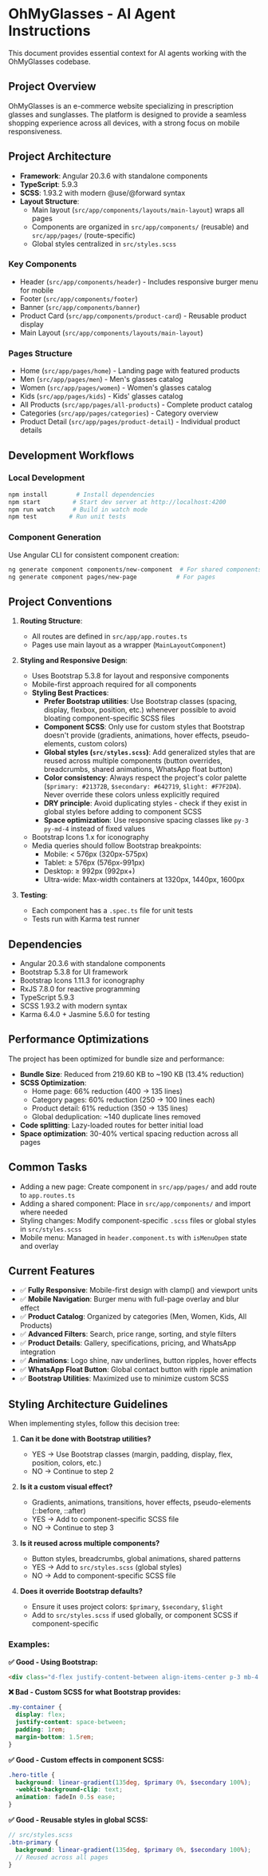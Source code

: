 # OhMyGlasses - AI Agent Instructions

This document provides essential context for AI agents working with the OhMyGlasses codebase.

## Project Overview

OhMyGlasses is an e-commerce website specializing in prescription glasses and sunglasses. The platform is designed to provide a seamless shopping experience across all devices, with a strong focus on mobile responsiveness.

## Project Architecture

- **Framework**: Angular 20.3.6 with standalone components
- **TypeScript**: 5.9.3
- **SCSS**: 1.93.2 with modern @use/@forward syntax
- **Layout Structure**: 
  - Main layout (`src/app/components/layouts/main-layout`) wraps all pages
  - Components are organized in `src/app/components/` (reusable) and `src/app/pages/` (route-specific)
  - Global styles centralized in `src/styles.scss`

### Key Components
- Header (`src/app/components/header`) - Includes responsive burger menu for mobile
- Footer (`src/app/components/footer`)
- Banner (`src/app/components/banner`)
- Product Card (`src/app/components/product-card`) - Reusable product display
- Main Layout (`src/app/components/layouts/main-layout`)

### Pages Structure
- Home (`src/app/pages/home`) - Landing page with featured products
- Men (`src/app/pages/men`) - Men's glasses catalog
- Women (`src/app/pages/women`) - Women's glasses catalog
- Kids (`src/app/pages/kids`) - Kids' glasses catalog
- All Products (`src/app/pages/all-products`) - Complete product catalog
- Categories (`src/app/pages/categories`) - Category overview
- Product Detail (`src/app/pages/product-detail`) - Individual product details

## Development Workflows

### Local Development
```bash
npm install        # Install dependencies
npm start         # Start dev server at http://localhost:4200
npm run watch     # Build in watch mode
npm test         # Run unit tests
```

### Component Generation
Use Angular CLI for consistent component creation:
```bash
ng generate component components/new-component  # For shared components
ng generate component pages/new-page           # For pages
```

## Project Conventions

1. **Routing Structure**:
   - All routes are defined in `src/app/app.routes.ts`
   - Pages use main layout as a wrapper (`MainLayoutComponent`)

2. **Styling and Responsive Design**:
   - Uses Bootstrap 5.3.8 for layout and responsive components
   - Mobile-first approach required for all components
   - **Styling Best Practices**:
     - **Prefer Bootstrap utilities**: Use Bootstrap classes (spacing, display, flexbox, position, etc.) whenever possible to avoid bloating component-specific SCSS files
     - **Component SCSS**: Only use for custom styles that Bootstrap doesn't provide (gradients, animations, hover effects, pseudo-elements, custom colors)
     - **Global styles (`src/styles.scss`)**: Add generalized styles that are reused across multiple components (button overrides, breadcrumbs, shared animations, WhatsApp float button)
     - **Color consistency**: Always respect the project's color palette (`$primary: #21372B`, `$secondary: #642719`, `$light: #F7F2DA`). Never override these colors unless explicitly required
     - **DRY principle**: Avoid duplicating styles - check if they exist in global styles before adding to component SCSS
     - **Space optimization**: Use responsive spacing classes like `py-3 py-md-4` instead of fixed values
   - Bootstrap Icons 1.x for iconography
   - Media queries should follow Bootstrap breakpoints:
     - Mobile: < 576px (320px-575px)
     - Tablet: ≥ 576px (576px-991px)
     - Desktop: ≥ 992px (992px+)
     - Ultra-wide: Max-width containers at 1320px, 1440px, 1600px

3. **Testing**:
   - Each component has a `.spec.ts` file for unit tests
   - Tests run with Karma test runner

## Dependencies
- Angular 20.3.6 with standalone components
- Bootstrap 5.3.8 for UI framework
- Bootstrap Icons 1.11.3 for iconography
- RxJS 7.8.0 for reactive programming
- TypeScript 5.9.3
- SCSS 1.93.2 with modern syntax
- Karma 6.4.0 + Jasmine 5.6.0 for testing

## Performance Optimizations

The project has been optimized for bundle size and performance:

- **Bundle Size**: Reduced from 219.60 KB to ~190 KB (13.4% reduction)
- **SCSS Optimization**: 
  - Home page: 66% reduction (400 → 135 lines)
  - Category pages: 60% reduction (250 → 100 lines each)
  - Product detail: 61% reduction (350 → 135 lines)
  - Global deduplication: ~140 duplicate lines removed
- **Code splitting**: Lazy-loaded routes for better initial load
- **Space optimization**: 30-40% vertical spacing reduction across all pages

## Common Tasks
- Adding a new page: Create component in `src/app/pages/` and add route to `app.routes.ts`
- Adding a shared component: Place in `src/app/components/` and import where needed
- Styling changes: Modify component-specific `.scss` files or global styles in `src/styles.scss`
- Mobile menu: Managed in `header.component.ts` with `isMenuOpen` state and overlay

## Current Features

- ✅ **Fully Responsive**: Mobile-first design with clamp() and viewport units
- ✅ **Mobile Navigation**: Burger menu with full-page overlay and blur effect
- ✅ **Product Catalog**: Organized by categories (Men, Women, Kids, All Products)
- ✅ **Advanced Filters**: Search, price range, sorting, and style filters
- ✅ **Product Details**: Gallery, specifications, pricing, and WhatsApp integration
- ✅ **Animations**: Logo shine, nav underlines, button ripples, hover effects
- ✅ **WhatsApp Float Button**: Global contact button with ripple animation
- ✅ **Bootstrap Utilities**: Maximized use to minimize custom SCSS

## Styling Architecture Guidelines

When implementing styles, follow this decision tree:

1. **Can it be done with Bootstrap utilities?**
   - YES → Use Bootstrap classes (margin, padding, display, flex, position, colors, etc.)
   - NO → Continue to step 2

2. **Is it a custom visual effect?**
   - Gradients, animations, transitions, hover effects, pseudo-elements (::before, ::after)
   - YES → Add to component-specific SCSS file
   - NO → Continue to step 3

3. **Is it reused across multiple components?**
   - Button styles, breadcrumbs, global animations, shared patterns
   - YES → Add to `src/styles.scss` (global styles)
   - NO → Add to component-specific SCSS file

4. **Does it override Bootstrap defaults?**
   - Ensure it uses project colors: `$primary`, `$secondary`, `$light`
   - Add to `src/styles.scss` if used globally, or component SCSS if component-specific

### Examples:

**✅ Good - Using Bootstrap:**
```html
<div class="d-flex justify-content-between align-items-center p-3 mb-4 bg-light rounded-3">
```

**❌ Bad - Custom SCSS for what Bootstrap provides:**
```scss
.my-container {
  display: flex;
  justify-content: space-between;
  padding: 1rem;
  margin-bottom: 1.5rem;
}
```

**✅ Good - Custom effects in component SCSS:**
```scss
.hero-title {
  background: linear-gradient(135deg, $primary 0%, $secondary 100%);
  -webkit-background-clip: text;
  animation: fadeIn 0.5s ease;
}
```

**✅ Good - Reusable styles in global SCSS:**
```scss
// src/styles.scss
.btn-primary {
  background: linear-gradient(135deg, $primary 0%, $secondary 100%);
  // Reused across all pages
}
```
